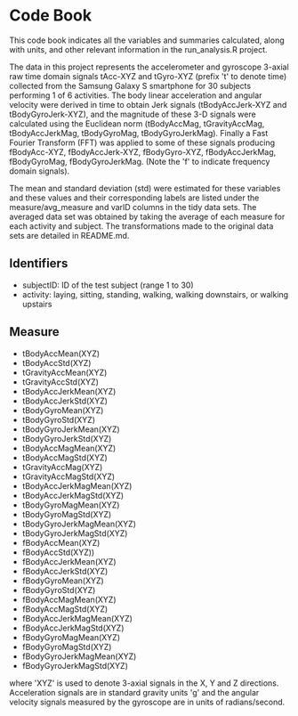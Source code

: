 # Code Book

This code book indicates all the variables and summaries calculated, along with units, and other relevant information in the run_analysis.R project. 


The data in this project represents the accelerometer and gyroscope 3-axial raw time domain signals tAcc-XYZ and tGyro-XYZ (prefix 't' to denote time) collected from the Samsung Galaxy S smartphone for 30 subjects performing 1 of 6 activities. The body linear acceleration and angular velocity were derived in time to obtain Jerk signals (tBodyAccJerk-XYZ and tBodyGyroJerk-XYZ), and the magnitude of these 3-D signals were calculated using the Euclidean norm (tBodyAccMag, tGravityAccMag, tBodyAccJerkMag, tBodyGyroMag, tBodyGyroJerkMag). Finally a Fast Fourier Transform (FFT) was applied to some of these signals producing fBodyAcc-XYZ, fBodyAccJerk-XYZ, fBodyGyro-XYZ, fBodyAccJerkMag, fBodyGyroMag, fBodyGyroJerkMag. (Note the 'f' to indicate frequency domain signals).


The mean and standard deviation (std) were estimated for these variables and these values and their corresponding labels are listed under the measure/avg_measure and varID columns in the tidy data sets. The averaged data set was obtained by taking the average of each measure for each activity and subject. The transformations made to the original data sets are detailed in README.md.


## Identifiers
* subjectID: ID of the test subject (range 1 to 30)
* activity: laying, sitting, standing, walking, walking downstairs, or walking upstairs


## Measure
* tBodyAccMean(XYZ)
* tBodyAccStd(XYZ)
* tGravityAccMean(XYZ)
* tGravityAccStd(XYZ)
* tBodyAccJerkMean(XYZ)
* tBodyAccJerkStd(XYZ)
* tBodyGyroMean(XYZ)
* tBodyGyroStd(XYZ)
* tBodyGyroJerkMean(XYZ)
* tBodyGyroJerkStd(XYZ)
* tBodyAccMagMean(XYZ)
* tBodyAccMagStd(XYZ)
* tGravityAccMag(XYZ)
* tGravityAccMagStd(XYZ)
* tBodyAccJerkMagMean(XYZ)
* tBodyAccJerkMagStd(XYZ)
* tBodyGyroMagMean(XYZ)
* tBodyGyroMagStd(XYZ)
* tBodyGyroJerkMagMean(XYZ)
* tBodyGyroJerkMagStd(XYZ)
* fBodyAccMean(XYZ)
* fBodyAccStd(XYZ))
* fBodyAccJerkMean(XYZ)
* fBodyAccJerkStd(XYZ)
* fBodyGyroMean(XYZ)
* fBodyGyroStd(XYZ)
* fBodyAccMagMean(XYZ)
* fBodyAccMagStd(XYZ)
* fBodyAccJerkMagMean(XYZ)
* fBodyAccJerkMagStd(XYZ)
* fBodyGyroMagMean(XYZ)
* fBodyGyroMagStd(XYZ)
* fBodyGyroJerkMagMean(XYZ)
* fBodyGyroJerkMagStd(XYZ)


where 'XYZ' is used to denote 3-axial signals in the X, Y and Z directions. Acceleration signals are in standard gravity units 'g' and the angular velocity signals measured by the gyroscope are in units of radians/second.
